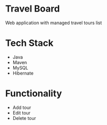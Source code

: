 # Travel Board

Web application with managed travel tours list

# Tech Stack
* Java
* Maven
* MySQL
* Hibernate

# Functionality
* Add tour
* Edit tour
* Delete tour
